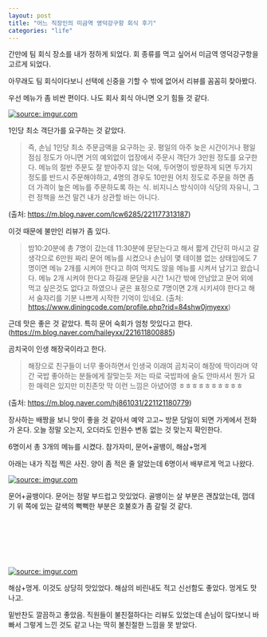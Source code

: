 ```yaml
---
layout: post
title: "어느 직장인의 미금역 영덕강구항 회식 후기"
categories: "life"
---
```


간만에 팀 회식 장소를 내가 정하게 되었다. 회 종류를 먹고 싶어서 미금역 영덕강구항을 고르게 되었다.

아무래도 팀 회식이다보니 선택에 신중을 기할 수 밖에 없어서 리뷰를 꼼꼼히 찾아봤다.

우선 메뉴가 좀 비싼 편이다. 나도 회사 회식 아니면 오기 힘들 것 같다.

<a href="https://imgur.com/EVu6hC8"><img src="https://i.imgur.com/EVu6hC8.png" title="source: imgur.com" /></a>

1인당 최소 객단가를 요구하는 것 같았다.

> 즉, 손님 1인당 최소 주문금액을 요구하는 곳. 평일의 아주 늦은 시간이거나 평일 점심 정도가 아니면 거의 예외없이 업장에서 주문시 객단가 3만원 정도를 요구한다. 메뉴의 절반 주문도 잘 받아주지 않는 덕에, 두어명이 방문하게 되면 두가지 정도를 반드시 주문해야하고, 4명의 경우도 10만원 어치 정도로 주문을 하면 좀 더 가격이 높은 메뉴를 주문하도록 하는 식.
> 비지니스 방식이야 식당의 자유니, 그런 정책을 쓰건 말건 내가 상관할 바는 아니다.

(출처: https://m.blog.naver.com/lcw6285/221177313187)

이것 때문에 불만인 리뷰가 좀 있다.

> 밤10:20분에 총 7명이 갔는데 11:30분에 문닫는다고 해서 
> 짧게 간단히 마시고 갈 생각으로 6만원 짜리 문어 메뉴를 시켰으나 
> 손님이 몇 테이블 없는 상태임에도 7명이면 메뉴 2개를 시켜야 한다고 하여 
> 먹지도 않을 메뉴를 시켜서 남기고 왔습니다. 
> 메뉴 2개 시켜야 한다고 하길래 문닫을 시간 1시간 밖에 안남았고 문어 외에 먹고 싶은것도 없다고 하였으나 
> 굳은 표정으로 7명이면 2개 시키셔야 한다고 해서 술자리를 기분 나쁘게 시작한 기억이 있네요.
(출처: https://www.diningcode.com/profile.php?rid=84shw0jmyexx)

근데 맛은 좋은 것 같았다. 특히 문어 숙회가 엄청 맛있다고 한다. (https://m.blog.naver.com/haileyxx/221611800885)

곰치국이 인생 해장국이라고 한다.

> 해장으로 친구들이 너무 좋아하면서 인생국 이래여
> 곰치국이 해장에 딱이라며 약간 국밥 좋아하는 분들에게 잘맞는듯
> 저는  따로 국밥파에 술도 안마셔서 뭔가 묘한 매력은 있지만 미친존맛 막 이런 느낌은 아녔어영
> ㅎㅎㅎㅎㅎㅎㅎㅎㅎㅎ

(출처: https://m.blog.naver.com/hj861031/221121180779)

장사하는 배짱을 보니 맛이 좋을 것 같아서 예약 고고~ 방문 당일이 되면 가게에서 전화가 온다. 오늘 정말 오는지, 오더라도 인원수 변동 없는 것 맞는지 확인한다.

6명이서 총 3개의 메뉴를 시켰다. 참가자미, 문어+골뱅이, 해삼+멍게

아래는 내가 직접 찍은 사진. 양이 좀 적은 줄 알았는데 6명이서 배부르게 먹고 나왔다.

<a href="https://imgur.com/KfH8xMs"><img src="https://i.imgur.com/KfH8xMs.jpg" title="source: imgur.com" /></a>

문어+골뱅이다. 문어는 정말 부드럽고 맛있었다. 골뱅이는 살 부분은 괜찮았는데, 껍데기 위 쪽에 있는 갈색의 뻑뻑한 부분은 호불호가 좀 갈릴 것 같다.

<BR> <BR> <BR> <BR> <BR>

<a href="https://imgur.com/e49tsB3"><img src="https://i.imgur.com/e49tsB3.jpg" title="source: imgur.com" /></a>

해삼+멍게. 이것도 상당히 맛있었다. 해삼의 비린내도 적고 신선함도 좋았다. 멍게도 맛나고.

밑반찬도 깔끔하고 좋았음. 직원들이 불친절하다는 리뷰도 있었는데 손님이 많다보니 바빠서 그렇게 느낀 것도 같고 나는 딱히 불친절한 느낌을 못 받았다.
